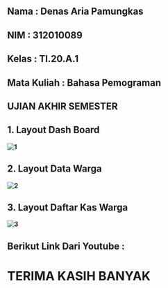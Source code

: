 ## Nama         : Denas Aria Pamungkas
## NIM          : 312010089
## Kelas        : TI.20.A.1
## Mata Kuliah  : Bahasa Pemograman
## UJIAN AKHIR SEMESTER

## 1. Layout Dash Board <b>
![1](https://user-images.githubusercontent.com/101621068/178443698-4c30463d-49cc-4c31-a693-a53c7f9da664.png)

## 2. Layout Data Warga <b>
![2](https://user-images.githubusercontent.com/101621068/178443824-d6e90313-fe53-43bd-9c09-ffd7631ae314.png)

## 3. Layout Daftar Kas Warga <b>
![3](https://user-images.githubusercontent.com/101621068/178444015-a5cccd52-8d65-4af2-a5e9-397c96d5409f.png)

## Berikut Link Dari Youtube : 

# TERIMA KASIH BANYAK